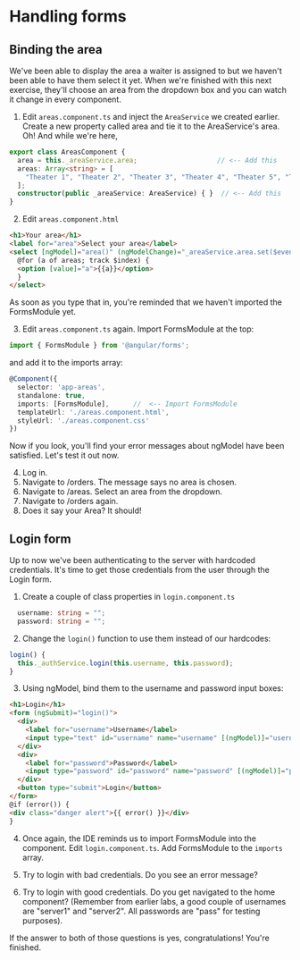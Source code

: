 
# Handling forms
<!-- Time: 15min -->

## Binding the area
We've been able to display the area a waiter is assigned to but we haven't been able to have them select it yet. When we're finished with this next exercise, they'll choose an area from the dropdown box and you can watch it change in every component.

1. Edit `areas.component.ts` and inject the `AreaService` we created earlier. Create a new property called area and tie it to the AreaService's area. Oh! And while we're here, 
```typescript
export class AreasComponent {
  area = this._areaService.area;                    // <-- Add this
  areas: Array<string> = [
    "Theater 1", "Theater 2", "Theater 3", "Theater 4", "Theater 5", "Theater 6",
  ];
  constructor(public _areaService: AreaService) { }  // <-- Add this
}
```

2. Edit `areas.component.html` 
```html
<h1>Your area</h1>
<label for="area">Select your area</label>
<select [ngModel]="area()" (ngModelChange)="_areaService.area.set($event)" id="area">
  @for (a of areas; track $index) {
  <option [value]="a">{{a}}</option>
  }
</select>
```
As soon as you type that in, you're reminded that we haven't imported the FormsModule yet.

3. Edit `areas.component.ts` again. Import FormsModule at the top:
```typescript
import { FormsModule } from '@angular/forms';
```
and add it to the imports array:
```typescript
@Component({
  selector: 'app-areas',
  standalone: true,
  imports: [FormsModule],      //  <-- Import FormsModule
  templateUrl: './areas.component.html',
  styleUrl: './areas.component.css'
})
```
Now if you look, you'll find your error messages about ngModel have been satisfied. Let's test it out now.

4. Log in.
5. Navigate to /orders. The message says no area is chosen.
6. Navigate to /areas. Select an area from the dropdown.
7. Navigate to /orders again.
8. Does it say your Area? It should!

## Login form
Up to now we've been authenticating to the server with hardcoded credentials. It's time to get those credentials from the user through the Login form.

1. Create a couple of class properties in `login.component.ts`
```typescript
  username: string = "";
  password: string = "";
```

2. Change the `login()` function to use them instead of our hardcodes:
```typescript
login() {
  this._authService.login(this.username, this.password);
}
```

3. Using ngModel, bind them to the username and password input boxes:
```html
<h1>Login</h1>
<form (ngSubmit)="login()">
  <div>
    <label for="username">Username</label>
    <input type="text" id="username" name="username" [(ngModel)]="username" />
  </div>
  <div>
    <label for="password">Password</label>
    <input type="password" id="password" name="password" [(ngModel)]="password" />
  </div>
  <button type="submit">Login</button>
</form>
@if (error()) {
<div class="danger alert">{{ error() }}</div>
}
```

4. Once again, the IDE reminds us to import FormsModule into the component. Edit `login.component.ts`. Add FormsModule to the `imports` array.

5. Try to login with bad credentials. Do you see an error message?
6. Try to login with good credentials. Do you get navigated to the home component?
(Remember from earlier labs, a good couple of usernames are "server1" and "server2". All passwords are "pass" for testing purposes).

If the answer to both of those questions is yes, congratulations! You're finished.

